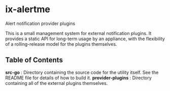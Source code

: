 # ix-alertme
Alert notification provider plugins

This is a small management system for external notification plugins.
It provides a static API for long-term usage by an appliance, with the flexibility of a rolling-release model for the plugins themselves.

## Table of Contents

**src-go** : Directory containing the source code for the utility itself. See the README file for details of how to build it.
**provider-plugins** : Directory containing all of the external plugins themselves.
